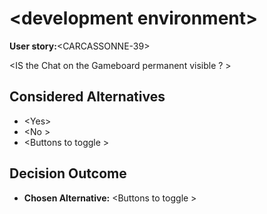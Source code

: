 # \<development environment\>

**User story:**\<CARCASSONNE-39\>

\<IS the Chat on the Gameboard permanent visible ? \>

## Considered Alternatives

* \<Yes\>
* \<No \>
* \<Buttons to toggle \>

## Decision Outcome

* **Chosen Alternative:** \<Buttons to toggle \>

